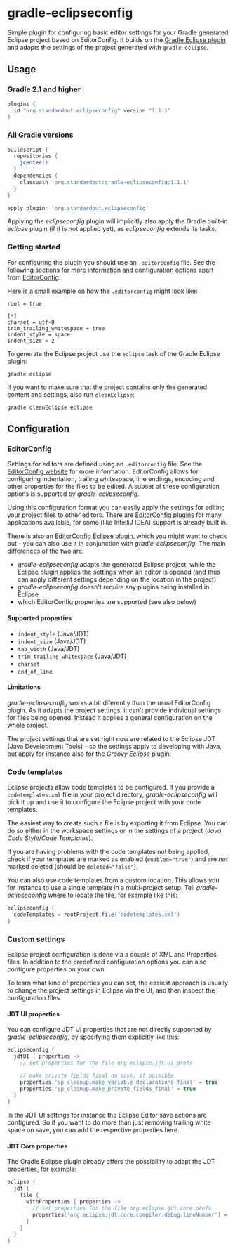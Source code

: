 gradle-eclipseconfig
====================

Simple plugin for configuring basic editor settings for your Gradle generated Eclipse project based on EditorConfig.
It builds on the [Gradle Eclipse plugin](https://docs.gradle.org/current/userguide/eclipse_plugin.html) and adapts the settings of the project generated with `gradle eclipse`.


Usage
-----

### Gradle 2.1 and higher

```groovy
plugins {
  id "org.standardout.eclipseconfig" version "1.1.1"
}
```

### All Gradle versions

```groovy
buildscript {
  repositories {
    jcenter()
  }
  dependencies {
    classpath 'org.standardout:gradle-eclipseconfig:1.1.1'
  }
}

apply plugin: 'org.standardout.eclipseconfig'
```

Applying the *eclipseconfig* plugin will implicitly also apply the Gradle built-in *eclipse* plugin (if it is not applied yet), as *eclipseconfig* extends its tasks.

### Getting started

For configuring the plugin you should use an `.editorconfig` file. See the following sections for more information and configuration options apart from [EditorConfig](http://editorconfig.org/).

Here is a small example on how the `.editorconfig` might look like:

```
root = true

[*]
charset = utf-8
trim_trailing_whitespace = true
indent_style = space
indent_size = 2
```

To generate the Eclipse project use the `eclipse` task of the Gradle Eclipse plugin:

```
gradle eclipse
```

If you want to make sure that the project contains only the generated content and settings, also run `cleanEclipse`:

```
gradle cleanEclipse eclipse
```


Configuration
-------------

### EditorConfig

Settings for editors are defined using an `.editorconfig` file. See the [EditorConfig website](http://editorconfig.org/) for more information. EditorConfig allows for configuring indentation, trailing whitespace, line endings, encoding and other properties for the files to be edited.
A subset of these configuration options is supported by *gradle-eclipseconfig*.

Using this configuration format you can easily apply the settings for editing your project files to other editors.
There are [EditorConfig plugins](http://editorconfig.org/#download) for many applications available, for some (like IntelliJ IDEA) support is already built in.

There is also an [EditorConfig Eclipse plugin](https://github.com/ncjones/editorconfig-eclipse#readme), which you might want to check out - you can also use it in conjunction with *gradle-eclipseconfig*.
The main differences of the two are:
- *gradle-eclipseconfig* adapts the generated Eclipse project, while the Eclipse plugin applies the settings when an editor is opened (and thus can apply different settings depending on the location in the project)
- *gradle-eclipseconfig* doesn't require any plugins being installed in Eclipse
- which EditorConfig properties are supported (see also below)

#### Supported properties

- `indent_style` (Java/JDT)
- `indent_size` (Java/JDT)
- `tab_width` (Java/JDT)
- `trim_trailing_whitespace` (Java/JDT)
- `charset`
- `end_of_line`

#### Limitations

*gradle-eclipseconfig* works a bit diferently than the usual EditorConfig plugin. As it adapts the project settings, it can't provide individual settings for files being opened. Instead it applies a general configuration on the whole project.

The project settings that are set right now are related to the Eclipse JDT (Java Development Tools) - so the settings apply to developing with Java, but apply for instance also for the *Groovy Eclipse* plugin.


### Code templates

Eclipse projects allow code templates to be configured. If you provide a `codetemplates.xml` file in your project directory, *gradle-eclipseconfig* will pick it up and use it to configure the Eclipse project with your code templates.

The easiest way to create such a file is by exporting it from Eclipse. You can do so either in the workspace settings or in the settings of a project (*Java Code Style*/*Code Templates*).

If you are having problems with the code templates not being applied, check if your templates are marked as enabled (`enabled="true"`) and are *not* marked deleted (should be `deleted="false"`).

You can also use code templates from a custom location. This allows you for instance to use a single template in a multi-project setup. Tell *gradle-eclipseconfig* where to locate the file, for example like this:

```groovy
eclipseconfig {
  codeTemplates = rootProject.file('codetemplates.xml')
}
```


### Custom settings

Eclipse project configuration is done via a couple of XML and Properties files.
In addition to the predefined configuration options you can also configure properties on your own.

To learn what kind of properties you can set, the easiest approach is usually to change the project settings in Eclipse via the UI, and then inspect the configuration files.

#### JDT UI properties

You can configure JDT UI properties that are not directly supported by *gradle-eclipseconfig*, by specifying them explicitly like this:

```groovy
eclipseconfig {
  jdtUI { properties ->
    // set properties for the file org.eclipse.jdt.ui.prefs

    // make private fields final on save, if possible
    properties.'sp_cleanup.make_variable_declarations_final' = true
    properties.'sp_cleanup.make_private_fields_final' = true
  }
}
```

In the JDT UI settings for instance the Eclipse Editor save actions are configured.
So if you want to do more than just removing trailing white space on save, you can add the respective properties here.

#### JDT Core properties

The Gradle Eclipse plugin already offers the possibility to adapt the JDT properties, for example:

```groovy
eclipse {
  jdt {
    file {
      withProperties { properties ->
        // set properties for the file org.eclipse.jdt.core.prefs
        properties['org.eclipse.jdt.core.compiler.debug.lineNumber'] = 'generate'
      }
    }
  }
}
```
